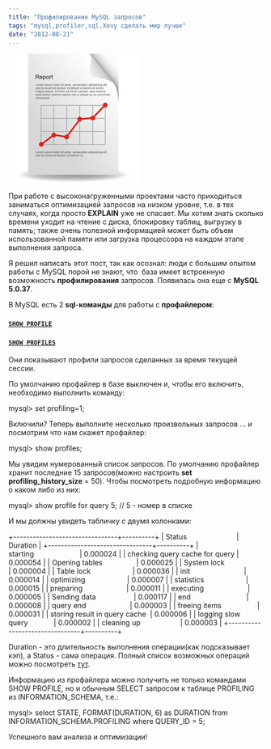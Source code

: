 ```yaml
---
title: "Профилирование MySQL запросов"
tags: "mysql,profiler,sql,Хочу сделать мир лучше"
date: "2012-08-21"
---
```


![profiler](images/1345539506_report.png "profiler")

При работе с высоконагруженными проектами часто приходиться заниматься оптимизацией запросов на низком уровне, т.е. в тех случаях, когда просто **EXPLAIN** уже не спасает. Мы хотим знать сколько времени уходит на чтение с диска, блокировку таблиц, выгрузку в память; также очень полезной информацией может быть объем использованной памяти или загрузка процессора на каждом этапе выполнения запроса.

Я решил написать этот пост, так как осознал: люди с большим опытом работы с MySQL порой не знают, что  база имеет встроенную возможность **профилирования** запросов. Появилась она еще с **MySQL 5.0.37**.

В MySQL есть 2 **sql**\-**команды** для работы с **профайлером**:

#### [`SHOW PROFILE`](https://dev.mysql.com/doc/refman/5.0/en/show-profile.html)

#### [`SHOW PROFILES`](https://dev.mysql.com/doc/refman/5.0/en/show-profiles.html)

Они показывают профили запросов сделанных за время текущей сессии.

По умолчанию профайлер в базе выключен и, чтобы его включить, необходимо выполнить команду:

mysql> set profiling=1;

Включили? Теперь выполните несколько произвольных запросов ... и посмотрим что нам скажет профайлер:

mysql> show profiles;

Мы увидим нумерованный список запросов. По умолчанию профайлер хранит последние 15 запросов(можно настроить **set profiling\_history\_size** = 50). Чтобы посмотреть подробную информацию о каком либо из них:

mysql> show profile for query 5; // 5 - номер в списке

И мы должны увидеть табличку с двумя колонками:

+--------------------------------+----------+
| Status                         | Duration |
+--------------------------------+----------+
| starting                       | 0.000024 |
| checking query cache for query | 0.000054 |
| Opening tables                 | 0.000025 |
| System lock                    | 0.000004 |
| Table lock                     | 0.000036 |
| init                           | 0.000014 |
| optimizing                     | 0.000007 |
| statistics                     | 0.000015 |
| preparing                      | 0.000011 |
| executing                      | 0.000005 |
| Sending data                   | 0.000117 |
| end                            | 0.000008 |
| query end                      | 0.000003 |
| freeing items                  | 0.000031 |
| storing result in query cache  | 0.000006 |
| logging slow query             | 0.000002 |
| cleaning up                    | 0.000003 |
+--------------------------------+----------+

Duration - это длительность выполнения операции(как подсказывает кэп), а Status - сама операция. Полный список возможных операций можно посмотреть [тут](https://dev.mysql.com/doc/refman/5.0/en/general-thread-states.html).

Информацию из профайлера можно получить не только командами SHOW PROFILE, но и обычным SELECT запросом к таблице PROFILING из INFORMATION\_SCHEMA, т.е.:

mysql> select STATE, FORMAT(DURATION, 6) as DURATION 
              from INFORMATION\_SCHEMA.PROFILING where QUERY\_ID = 5;

Успешного вам анализа и оптимизации!

